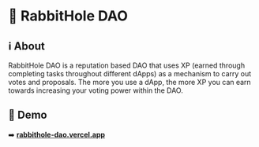 # 🎩 RabbitHole DAO

## ℹ️ About
RabbitHole DAO is a reputation based DAO that uses XP (earned through completing tasks throughout different dApps) as a mechanism to carry out votes and proposals. The more you use a dApp, the more XP you can earn towards increasing your voting power within the DAO. 

## 👀 Demo
➡️ **[rabbithole-dao.vercel.app](https://rabbithole-dao.vercel.app/)**
